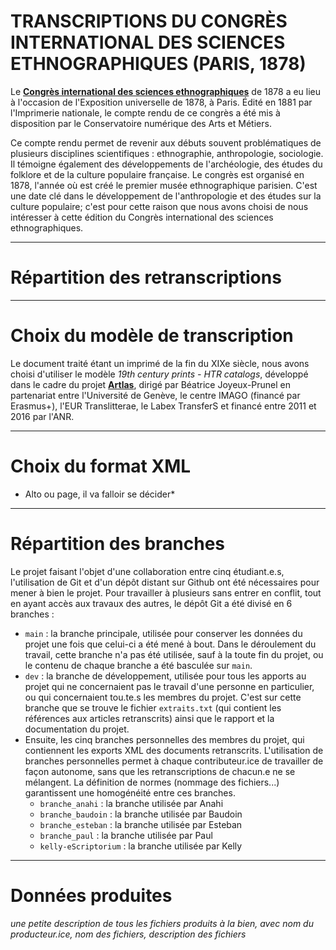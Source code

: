 # TRANSCRIPTIONS DU CONGRÈS INTERNATIONAL DES SCIENCES ETHNOGRAPHIQUES (PARIS, 1878)

Le **[Congrès international des sciences ethnographiques](http://cnum.cnam.fr/CGI/redir.cgi?8XAE243)** de 1878 a eu lieu à l'occasion de l'Exposition universelle de 1878, à Paris. Édité en 1881 par l'Imprimerie nationale, le compte rendu de ce congrès a été mis à disposition par le Conservatoire numérique des Arts et Métiers.


Ce compte rendu permet de revenir aux débuts souvent problématiques de plusieurs disciplines scientifiques : ethnographie, anthropologie, sociologie. Il témoigne également des développements de l'archéologie, des études du folklore et de la culture populaire française. Le congrès est organisé en 1878, l'année où est créé le premier musée ethnographique parisien. C'est une date clé dans le développement de l'anthropologie et des études sur la culture populaire; c'est pour cette raison que nous avons choisi de nous intéresser à cette édition du Congrès international des sciences ethnographiques.


---

# Répartition des retranscriptions

---

# Choix du modèle de transcription

Le document traité étant un imprimé de la fin du XIXe siècle, nous avons choisi d'utiliser le modèle *19th century prints - HTR catalogs*, développé dans le cadre du projet **[Artlas](https://artlas.huma-num.fr/fr/)**, dirigé par Béatrice Joyeux-Prunel en partenariat entre l'Université de Genève, le centre IMAGO (financé par Erasmus+), l'EUR Translitterae, le Labex TransferS et financé entre 2011 et 2016 par l'ANR.


---

# Choix du format XML

* Alto ou page, il va falloir se décider*


---

# Répartition des branches

Le projet faisant l'objet d'une collaboration entre cinq étudiant.e.s, l'utilisation de Git et d'un dépôt distant sur Github ont été nécessaires pour mener à bien le projet. Pour travailler à plusieurs sans entrer en conflit, tout en ayant accès aux travaux des autres, le dépôt Git a été divisé en 6 branches :
- `main` : la branche principale, utilisée pour conserver les données du projet une fois que celui-ci a été mené à bout. Dans le déroulement du travail, cette branche n'a pas été utilisée, sauf à la toute fin du projet, ou le contenu de chaque branche a été basculée sur `main`.
- `dev` : la branche de développement, utilisée pour tous les apports au projet qui ne concernaient pas le travail d'une personne en particulier, ou qui concernaient tou.te.s les membres du projet. C'est sur cette branche que se trouve le fichier `extraits.txt` (qui contient les références aux articles retranscrits) ainsi que le rapport et la documentation du projet.
- Ensuite, les cinq branches personnelles des membres du projet, qui contiennent les exports XML des documents retranscrits. L'utilisation de branches personnelles permet à chaque contributeur.ice de travailler de façon autonome, sans que les retranscriptions de chacun.e ne se mélangent. La définition de normes (nommage des fichiers...) garantissent une homogénéité entre ces branches.
	- `branche_anahi` : la branche utilisée par Anahi
	- `branche_baudoin` : la branche utilisée par Baudoin
	- `branche_esteban` : la branche utilisée par Esteban
	- `branche_paul` : la branche utilisée par Paul
	- `kelly-eScriptorium` : la branche utilisée par Kelly


---

# Données produites

*une petite description de tous les fichiers produits à la bien, avec nom du producteur.ice, nom des fichiers, description des fichiers*
